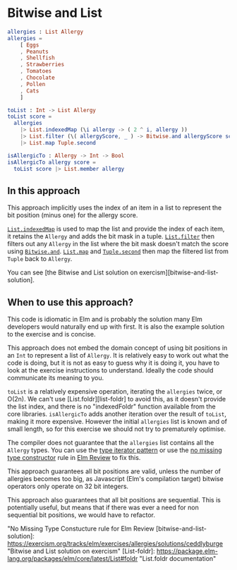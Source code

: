 # Bitwise and List

```elm
allergies : List Allergy
allergies =
    [ Eggs
    , Peanuts
    , Shellfish
    , Strawberries
    , Tomatoes
    , Chocolate
    , Pollen
    , Cats
    ]

toList : Int -> List Allergy
toList score =
  allergies
    |> List.indexedMap (\i allergy -> ( 2 ^ i, allergy ))
    |> List.filter (\( allergyScore, _ ) -> Bitwise.and allergyScore score > 0)
    |> List.map Tuple.second

isAllergicTo : Allergy -> Int -> Bool
isAllergicTo allergy score =
  toList score |> List.member allergy    
```

## In this approach

This approach implicitly uses the index of an item in a list to represent the bit position (minus one) for the allergy score.

[`List.indexedMap`][list-indexed-map] is used to map the list and provide the index of each item, it retains the `Allergy` and adds the bit mask in a tuple.
[`List.filter`][list-filter] then filters out any `Allergy` in the list where the bit mask doesn't match the score using [`Bitwise.and`][bitwise-and].
[`List.map`][list-map] and [`Tuple.second`][tuple-second] then map the filtered list from `Tuple` back to `Allergy`.

You can see [the Bitwise and List solution on exercism][bitwise-and-list-solution].

## When to use this approach?

This code is idiomatic in Elm and is probably the solution many Elm developers would naturally end up with first.
It is also the example solution to the exercise and is concise.

This approach does not embed the domain concept of using bit positions in an `Int` to represent a list of `Allergy`.
It is relatively easy to work out what the code is doing, but it is not as easy to guess why it is doing it, you have to look at the exercise instructions to understand.
Ideally the code should communicate its meaning to you.

`toList` is a relatively expensive operation, iterating the `allergies` twice, or O(2n).
We can't use [List.foldr][list-foldr] to avoid this, as it doesn't provide the list index, and there is no "indexedFoldr" function available from the core libraries.
`isAllergicTo` adds another iteration over the result of `toList`, making it more expensive.
However the initial `allergies` list is known and of small length, so for this exercise we should not try to prematurely optimise.

The compiler does not guarantee that the `allergies` list contains all the `Allergy` types.
You can use the [type iterator pattern][type-iterator-pattern] or use the [no missing type constructor][elm-review-no-missing-type-constructor] rule in [Elm Review][elm-review] to fix this.

This approach guarantees all bit positions are valid, unless the number of allergies becomes too big, as Javascript (Elm's compilation target) bitwise operators only operate on 32 bit integers.

This approach also guarantees that all bit positions are sequential.
This is potentially useful, but means that if there was ever a need for non sequential bit positions, we would have to refactor.

[list-indexed-map]:
  https://package.elm-lang.org/packages/elm/core/latest/List#indexedMap
  "List.indexedMap documentation"
[list-filter]:
  https://package.elm-lang.org/packages/elm/core/latest/List#filter
  "List.filter documentation"
[bitwise-and]:
  https://package.elm-lang.org/packages/elm/core/latest/Bitwise#and
  "Bitwise.and documentation"
[list-map]:
  https://package.elm-lang.org/packages/elm/core/latest/List#map
  "List.map documentation"
[tuple-second]:
  https://package.elm-lang.org/packages/elm/core/latest/Tuple#second
  "Tuple.second documentation"
[type-iterator-pattern]:
  https://sporto.github.io/elm-patterns/basic/type-iterator.html
  "The type iterator pattern"
[elm-review]:
  https://github.com/jfmengels/elm-review
  "Elm Review"
[elm-review-no-missing-type-constructor]:
  https://package.elm-lang.org/packages/Arkham/elm-review-no-missing-type-constructor/latest/
  "No Missing Type Constucture rule for Elm Review
[bitwise-and-list-solution]:
  https://exercism.org/tracks/elm/exercises/allergies/solutions/ceddlyburge
  "Bitwise and List solution on exercism"
[List-foldr]:
  https://package.elm-lang.org/packages/elm/core/latest/List#foldr
  "List.foldr documentation"
